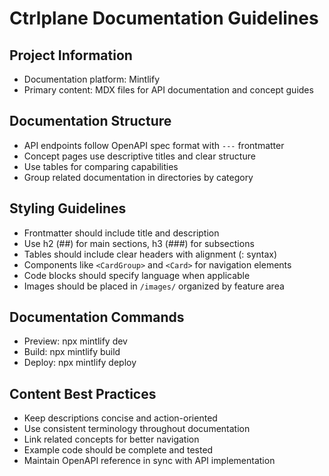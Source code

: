 # Ctrlplane Documentation Guidelines

## Project Information
- Documentation platform: Mintlify
- Primary content: MDX files for API documentation and concept guides

## Documentation Structure
- API endpoints follow OpenAPI spec format with `---` frontmatter
- Concept pages use descriptive titles and clear structure
- Use tables for comparing capabilities
- Group related documentation in directories by category

## Styling Guidelines
- Frontmatter should include title and description
- Use h2 (##) for main sections, h3 (###) for subsections
- Tables should include clear headers with alignment (: syntax)
- Components like `<CardGroup>` and `<Card>` for navigation elements
- Code blocks should specify language when applicable
- Images should be placed in `/images/` organized by feature area

## Documentation Commands
- Preview: npx mintlify dev
- Build: npx mintlify build
- Deploy: npx mintlify deploy

## Content Best Practices
- Keep descriptions concise and action-oriented
- Use consistent terminology throughout documentation
- Link related concepts for better navigation
- Example code should be complete and tested
- Maintain OpenAPI reference in sync with API implementation